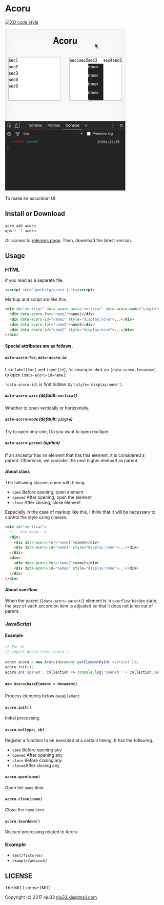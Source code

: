 # Acoru

[![XO code style](https://img.shields.io/badge/code_style-XO-5ed9c7.svg)](https://github.com/sindresorhus/xo)


<!-- [![XO code style](https://img.shields.io/badge/code_style-XO-5ed9c7.svg)](https://github.com/sindresorhus/xo)

[![Build Status](https://travis-ci.org/nju33/acoru.svg?branch=master)](https://travis-ci.org/nju33/acoru) -->

![screenshot](https://github.com/nju33/acoru/raw/master/images/screenshot.gif?raw=true)

To make an accordion UI.

## Install or Download

```sh
yarn add acoru
npm i -S acoru
```

Or access to [releases page](https://github.com/nju33/acoru/releases).
Then, download the latest version.

## Usage

### HTML

if you read as a separate file.

```html
<script src="/path/tp/acoru.js"></script>
```

Markup and script are like this.

```html
<div id="vertical" data-acoru-axis="vertical" data-acoru-mode="single">
  <div data-acoru-for="name1">name1</div>
  <div data-acoru-id="name1" style="display:none">...</div>
  <div data-acoru-for="name2">name2</div>
  <div data-acoru-id="name2" style="display:none">...</div>
</div>
```

#### Special attributes are as follows.

##### `data-acoru-for`, `data-acoru-id`

Like `label[for]` and `input[id]`, for example click on `[data-acoru-for=name]` to open `[data-acoru-id=name]`.

`[data-acoru-id]` is first hidden by `[style='display:none']`.

##### `data-acoru-axis` (default: `vertical`)

Whether to open vertically or horizontally.

##### `data-acoru-mode` (default: `single`)

Try to open only one, Do you want to open multiple.

##### `data-acoru-parent` (option)

If an ancestor has an element that has this element, it is considered a parent. Otherwise, we consider the next higher element as parent.

#### About class

The following classes come with timing.

- `open` Before opening, open element
- `opened` After opening, open the element
- `close` After closing, close element

Especially in the case of markup like this, I think that it will be necessary to control the style using classes.

```html
<div id="vertical">
  <!-- One deep -->
  <div>
    <div data-acoru-for="name1">name1</div>
    <div data-acoru-id="name1" style="display:none">...</div>
  </div>
  <div>
    <div data-acoru-for="name2">name2</div>
    <div data-acoru-id="name2" style="display:none">...</div>
  </div>
</div>
```

#### About overflow

When the parent (`[data-acoru-parent]`) element is in `overflow:hidden` state, the size of each accordion item is adjusted so that it does not jump out of parent.

### JavaScript

#### Example

```js
// For es
// import Acoru from 'acoru';

const acoru = new Acoru(document.getElementById('vertical'));
acoru.init();
acoru.on('opened', collection => console.log('opened ' + collection.name));
```

##### `new Acoru(baseElement = document)`

Process elements below `baseElement`.

#### `acoru.init()`

Initial processing.

#### `acoru.on(type, cb)`

Register a function to be executed at a certain timing.
It has the following.

- `open` Before opening any
- `opened` After opening any
- `close` Before closing any
- `closed`After closing any

#### `acoru.open(name)`

Open the `name` item.

#### `acoru.close(name)`

Close the `name` item.

#### `acoru.teardown()`

Discard processing related to Acoru

### Example

- `test/fixtures/`
- `example/webpack/`

## LICENSE

The MIT License (MIT)

Copyright (c) 2017 nju33 <nju33.ki@gmail.com>
